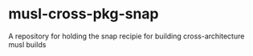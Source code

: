 # musl-cross-pkg-snap
A repository for holding the snap recipie for building cross-architecture musl builds
